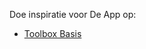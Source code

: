Doe inspiratie voor De App op: 

+ [Toolbox Basis](https://stasemsoft.github.io/softwarematerial/docs/basic/)
